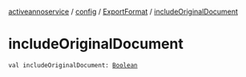 [activeannoservice](../../index.md) / [config](../index.md) / [ExportFormat](index.md) / [includeOriginalDocument](./include-original-document.md)

# includeOriginalDocument

`val includeOriginalDocument: `[`Boolean`](https://kotlinlang.org/api/latest/jvm/stdlib/kotlin/-boolean/index.html)